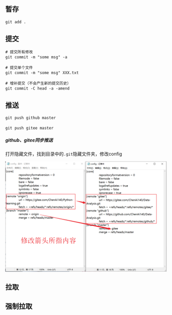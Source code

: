 ## 暂存
```git
git add .
```

## 提交
```git
# 提交所有修改
git commit -m "some msg" -a

# 提交单个文件
git commit -m "some msg" XXX.txt

# 增补提交（不会产生新的提交历史）
git commit -C head -a -amend
```
## 推送
```git
git push github master

git push gitee master
```
##### github、gitee同步推送

打开隐藏文件，找到目录中的`.git`隐藏文件夹，修改config  

![同步推送](./images/git/github_gitee同步推送.png)

## 拉取


## 强制拉取

